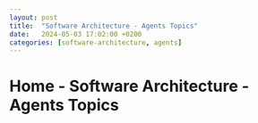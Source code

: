 ```yaml
---
layout: post
title:  "Software Architecture - Agents Topics"
date:   2024-05-03 17:02:00 +0200
categories: [software-architecture, agents]
---
```


# Home - Software Architecture - Agents Topics